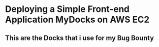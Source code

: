# Deploying a Simple Front-end Application **MyDocks** on AWS EC2
 
## This are the Docks that i use for my Bug Bounty
